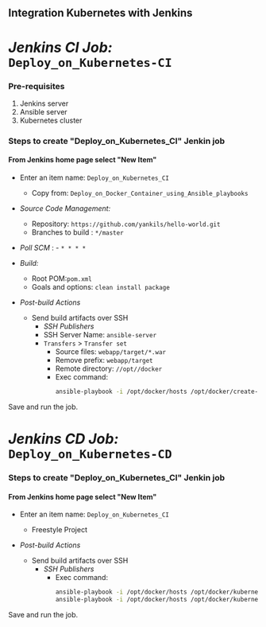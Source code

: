 ## Integration Kubernetes with Jenkins

# *Jenkins CI Job:* `Deploy_on_Kubernetes-CI`

### Pre-requisites

1. Jenkins server
1. Ansible server
1. Kubernetes cluster

### Steps to create "Deploy_on_Kubernetes_CI" Jenkin job
#### From Jenkins home page select "New Item"
- Enter an item name: `Deploy_on_Kubernetes_CI`
    - Copy from: `Deploy_on_Docker_Container_using_Ansible_playbooks`

- *Source Code Management:*
    - Repository: `https://github.com/yankils/hello-world.git`
    - Branches to build : `*/master`
- *Poll SCM* :      - `* * * *`

- *Build:*
    - Root POM:`pom.xml`
    - Goals and options: `clean install package`

- *Post-build Actions*
    - Send build artifacts over SSH
        - *SSH Publishers*
        - SSH Server Name: `ansible-server`
        - `Transfers` >  `Transfer set`
            - Source files: `webapp/target/*.war`
            - Remove prefix: `webapp/target`
            - Remote directory: `//opt//docker`
            - Exec command:
                 ```sh 
                 ansible-playbook -i /opt/docker/hosts /opt/docker/create-simple-devops-image.yml --limit localhost;
                 ```

Save and run the job.

# *Jenkins CD Job:* `Deploy_on_Kubernetes-CD`

### Steps to create "Deploy_on_Kubernetes_CI" Jenkin job
#### From Jenkins home page select "New Item"
- Enter an item name: `Deploy_on_Kubernetes_CI`
    - Freestyle Project

- *Post-build Actions*
    - Send build artifacts over SSH
        - *SSH Publishers*
            - Exec command:
                 ```sh 
                 ansible-playbook -i /opt/docker/hosts /opt/docker/kubernetes-valaxy-deployment.yml;
                 ansible-playbook -i /opt/docker/hosts /opt/docker/kubernetes-valaxy-service.yml;
                 ```
Save and run the job.
